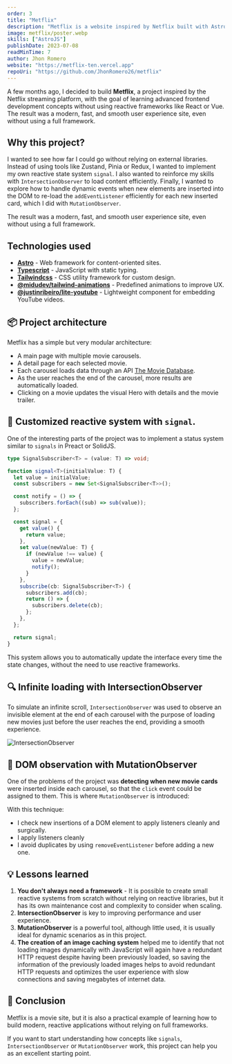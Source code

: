 ```yaml
---
order: 3
title: "Metflix"
description: "Metflix is a website inspired by Netflix built with Astro, TypeScript, and Tailwind CSS. It explores how to implement custom reactivity, load content dynamically with IntersectionObserver, and handle dynamic events with MutationObserver."
image: metflix/poster.webp
skills: ["AstroJS"]
publishDate: 2023-07-08
readMinTime: 7
author: Jhon Romero
website: "https://metflix-ten.vercel.app"
repoUri: "https://github.com/JhonRomero26/metflix"
---
```


A few months ago, I decided to build **Metflix**, a project inspired by the Netflix streaming platform, with the goal of learning advanced frontend development concepts without using reactive frameworks like React or Vue. The result was a modern, fast, and smooth user experience site, even without using a full framework.

## Why this project?

I wanted to see how far I could go without relying on external libraries. Instead of using tools like Zustand, Pinia or Redux, I wanted to implement my own reactive state system `signal`. I also wanted to reinforce my skills with `IntersectionObserver` to load content efficiently. Finally, I wanted to explore how to handle dynamic events when new elements are inserted into the DOM to re-load the `addEventListener` efficiently for each new inserted card, which I did with `MutationObserver`.

The result was a modern, fast, and smooth user experience site, even without using a full framework.

## Technologies used

- <a href="https://astro.build/" target="_blank">**Astro**</a> - Web framework for content-oriented sites.
- <a href="https://www.typescriptlang.org/" target="_blank">**Typescript**</a> - JavaScript with static typing.
- <a href="https://tailwindcss.com/" target="_blank">**Tailwindcss**</a> - CSS utility framework for custom design.
- <a href="https://github.com/midudev/tailwind-animations" target="_blank">**@midudev/tailwind-animations**</a> - Predefined animations to improve UX.
- <a href="https://github.com/justinribeiro/lite-youtube" target="_blank">**@justinribeiro/lite-youtube**</a> - Lightweight component for embedding YouTube videos.

## 📦 Project architecture

Metflix has a simple but very modular architecture:

- A main page with multiple movie carousels.
- A detail page for each selected movie.
- Each carousel loads data through an API <a href="https://developer.themoviedb.org" target="_blank">The Movie Database</a>.
- As the user reaches the end of the carousel, more results are automatically loaded.
- Clicking on a movie updates the visual Hero with details and the movie trailer.

## 🔄 Customized reactive system with `signal`.

One of the interesting parts of the project was to implement a status system similar to `signals` in Preact or SolidJS.

```ts title="/src/utils/signal.ts"
type SignalSubscriber<T> = (value: T) => void;

function signal<T>(initialValue: T) {
  let value = initialValue;
  const subscribers = new Set<SignalSubscriber<T>>();

  const notify = () => {
    subscribers.forEach((sub) => sub(value));
  };

  const signal = {
    get value() {
      return value;
    },
    set value(newValue: T) {
      if (newValue !== value) {
        value = newValue;
        notify();
      }
    },
    subscribe(cb: SignalSubscriber<T>) {
      subscribers.add(cb);
      return () => {
        subscribers.delete(cb);
      };
    },
  };

  return signal;
}
```

This system allows you to automatically update the interface every time the state changes, without the need to use reactive frameworks.

## 🔍 Infinite loading with IntersectionObserver

To simulate an infinite scroll, `IntersectionObserver` was used to observe an invisible element at the end of each carousel with the purpose of loading new movies just before the user reaches the end, providing a smooth experience.

![IntersectionObserver](/images/projects/metflix/metflix-lazy-load.gif)

## 🧠 DOM observation with MutationObserver

One of the problems of the project was **detecting when new movie cards** were inserted inside each carousel, so that the `click` event could be assigned to them. This is where `MutationObserver` is introduced:

With this technique:

- I check new insertions of a DOM element to apply listeners cleanly and surgically.
- I apply listeners cleanly
- I avoid duplicates by using `removeEventListener` before adding a new one.

## 💡 Lessons learned

1. **You don't always need a framework** - It is possible to create small reactive systems from scratch without relying on reactive libraries, but it has its own maintenance cost and complexity to consider when scaling.
2. **IntersectionObserver** is key to improving performance and user experience.
3. **MutationObserver** is a powerful tool, although little used, it is usually ideal for dynamic scenarios as in this project.
4. **The creation of an image caching system** helped me to identify that not loading images dynamically with JavaScript will again have a redundant HTTP request despite having been previously loaded, so saving the information of the previously loaded images helps to avoid redundant HTTP requests and optimizes the user experience with slow connections and saving megabytes of internet data.

## 📝 Conclusion

Metflix is a movie site, but it is also a practical example of learning how to build modern, reactive applications without relying on full frameworks.

If you want to start understanding how concepts like `signals`, `IntersectionObserver` or `MutationObserver` work, this project can help you as an excellent starting point.
